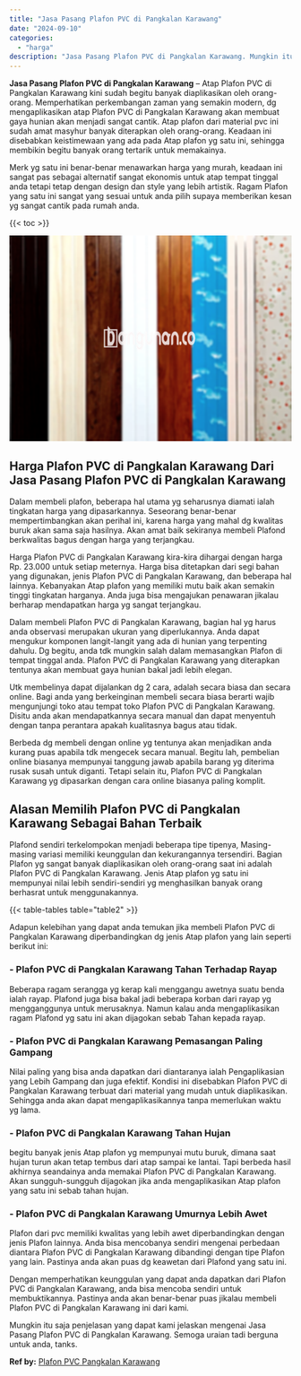 ```yaml
---
title: "Jasa Pasang Plafon PVC di Pangkalan Karawang"
date: "2024-09-10"
categories: 
  - "harga"
description: "Jasa Pasang Plafon PVC di Pangkalan Karawang. Mungkin itu saja penjelasan yang dapat kami jelaskan mengenai Jasa Pasang Plafon PVC di Pangkalan Karawang. Sem..."
---
```


**Jasa Pasang Plafon PVC di Pangkalan Karawang** – Atap Plafon PVC di Pangkalan Karawang kini sudah begitu banyak diaplikasikan oleh orang-orang. Memperhatikan perkembangan zaman yang semakin modern, dg mengaplikasikan atap Plafon PVC di Pangkalan Karawang akan membuat gaya hunian akan menjadi sangat cantik. Atap plafon dari material pvc ini sudah amat masyhur banyak diterapkan oleh orang-orang. Keadaan ini disebabkan keistimewaan yang ada pada Atap plafon yg satu ini, sehingga membikin begitu banyak orang tertarik untuk memakainya.

Merk yg satu ini benar-benar menawarkan harga yang murah, keadaan ini sangat pas sebagai alternatif sangat ekonomis untuk atap tempat tinggal anda tetapi tetap dengan design dan style yang lebih artistik. Ragam Plafon yang satu ini sangat yang sesuai untuk anda pilih supaya memberikan kesan yg sangat cantik pada rumah anda.

{{< toc >}}

![Jasa Pasang Plafon PVC di Pangkalan Karawang](/images/flafond-pvc-murah20.png)

## Harga Plafon PVC di Pangkalan Karawang Dari Jasa Pasang Plafon PVC di Pangkalan Karawang

Dalam membeli plafon, beberapa hal utama yg seharusnya diamati ialah tingkatan harga yang dipasarkannya. Seseorang benar-benar mempertimbangkan akan perihal ini, karena harga yang mahal dg kwalitas buruk akan sama saja hasilnya. Akan amat baik sekiranya membeli Plafond berkwalitas bagus dengan harga yang terjangkau.

Harga Plafon PVC di Pangkalan Karawang kira-kira dihargai dengan harga Rp. 23.000 untuk setiap meternya. Harga bisa ditetapkan dari segi bahan yang digunakan, jenis Plafon PVC di Pangkalan Karawang, dan beberapa hal lainnya. Kebanyakan Atap plafon yang memiliki mutu baik akan semakin tinggi tingkatan harganya. Anda juga bisa mengajukan penawaran jikalau berharap mendapatkan harga yg sangat terjangkau.

Dalam membeli Plafon PVC di Pangkalan Karawang, bagian hal yg harus anda observasi merupakan ukuran yang diperlukannya. Anda dapat mengukur komponen langit-langit yang ada di hunian yang terpenting dahulu. Dg begitu, anda tdk mungkin salah dalam memasangkan Plafon di tempat tinggal anda. Plafon PVC di Pangkalan Karawang yang diterapkan tentunya akan membuat gaya hunian bakal jadi lebih elegan.

Utk membelinya dapat dijalankan dg 2 cara, adalah secara biasa dan secara online. Bagi anda yang berkeinginan membeli secara biasa berarti wajib mengunjungi toko atau tempat toko Plafon PVC di Pangkalan Karawang. Disitu anda akan mendapatkannya secara manual dan dapat menyentuh dengan tanpa perantara apakah kualitasnya bagus atau tidak.

Berbeda dg membeli dengan online yg tentunya akan menjadikan anda kurang puas apabila tdk mengecek secara manual. Begitu lah, pembelian online biasanya mempunyai tanggung jawab apabila barang yg diterima rusak susah untuk diganti. Tetapi selain itu, Plafon PVC di Pangkalan Karawang yg dipasarkan dengan cara online biasanya paling komplit.

## Alasan Memilih Plafon PVC di Pangkalan Karawang Sebagai Bahan Terbaik

Plafond sendiri terkelompokan menjadi beberapa tipe tipenya, Masing-masing variasi memiliki keunggulan dan kekurangannya tersendiri. Bagian Plafon yg sangat banyak diaplikasikan oleh orang-orang saat ini adalah Plafon PVC di Pangkalan Karawang. Jenis Atap plafon yg satu ini mempunyai nilai lebih sendiri-sendiri yg menghasilkan banyak orang berhasrat untuk menggunakannya.

{{< table-tables table="table2" >}}

Adapun kelebihan yang dapat anda temukan jika membeli Plafon PVC di Pangkalan Karawang diperbandingkan dg jenis Atap plafon yang lain seperti berikut ini:

### \- Plafon PVC di Pangkalan Karawang Tahan Terhadap Rayap

Beberapa ragam serangga yg kerap kali menggangu awetnya suatu benda ialah rayap. Plafond juga bisa bakal jadi beberapa korban dari rayap yg mengganggunya untuk merusaknya. Namun kalau anda mengaplikasikan ragam Plafond yg satu ini akan dijagokan sebab Tahan kepada rayap.

### \- Plafon PVC di Pangkalan Karawang Pemasangan Paling Gampang

Nilai paling yang bisa anda dapatkan dari diantaranya ialah Pengaplikasian yang Lebih Gampang dan juga efektif. Kondisi ini disebabkan Plafon PVC di Pangkalan Karawang terbuat dari material yang mudah untuk diaplikasikan. Sehingga anda akan dapat mengaplikasikannya tanpa memerlukan waktu yg lama.

### \- Plafon PVC di Pangkalan Karawang Tahan Hujan

begitu banyak jenis Atap plafon yg mempunyai mutu buruk, dimana saat hujan turun akan tetap tembus dari atap sampai ke lantai. Tapi berbeda hasil akhirnya seandainya anda memakai Plafon PVC di Pangkalan Karawang. Akan sungguh-sungguh dijagokan jika anda mengaplikasikan Atap plafon yang satu ini sebab tahan hujan.

### \- Plafon PVC di Pangkalan Karawang Umurnya Lebih Awet

Plafon dari pvc memiliki kwalitas yang lebih awet diperbandingkan dengan jenis Plafon lainnya. Anda bisa mencobanya sendiri mengenai perbedaan diantara Plafon PVC di Pangkalan Karawang dibandingi dengan tipe Plafon yang lain. Pastinya anda akan puas dg keawetan dari Plafond yang satu ini.

Dengan memperhatikan keunggulan yang dapat anda dapatkan dari Plafon PVC di Pangkalan Karawang, anda bisa mencoba sendiri untuk membuktikannya. Pastinya anda akan benar-benar puas jikalau membeli Plafon PVC di Pangkalan Karawang ini dari kami.

Mungkin itu saja penjelasan yang dapat kami jelaskan mengenai Jasa Pasang Plafon PVC di Pangkalan Karawang. Semoga uraian tadi berguna untuk anda, tanks.

**Ref by:** [Plafon PVC Pangkalan Karawang](https://id.wikipedia.org/wiki/Plafon)
